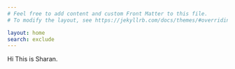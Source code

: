 ```yaml
---
# Feel free to add content and custom Front Matter to this file.
# To modify the layout, see https://jekyllrb.com/docs/themes/#overriding-theme-defaults

layout: home
search: exclude
---
```


Hi This is Sharan. 

